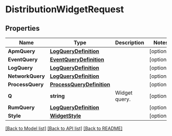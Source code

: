 # DistributionWidgetRequest

## Properties

Name | Type | Description | Notes
------------ | ------------- | ------------- | -------------
**ApmQuery** | [**LogQueryDefinition**](LogQueryDefinition.md) |  | [optional] 
**EventQuery** | [**EventQueryDefinition**](EventQueryDefinition.md) |  | [optional] 
**LogQuery** | [**LogQueryDefinition**](LogQueryDefinition.md) |  | [optional] 
**NetworkQuery** | [**LogQueryDefinition**](LogQueryDefinition.md) |  | [optional] 
**ProcessQuery** | [**ProcessQueryDefinition**](ProcessQueryDefinition.md) |  | [optional] 
**Q** | **string** | Widget query. | [optional] 
**RumQuery** | [**LogQueryDefinition**](LogQueryDefinition.md) |  | [optional] 
**Style** | [**WidgetStyle**](WidgetStyle.md) |  | [optional] 

[[Back to Model list]](../README.md#documentation-for-models) [[Back to API list]](../README.md#documentation-for-api-endpoints) [[Back to README]](../README.md)


